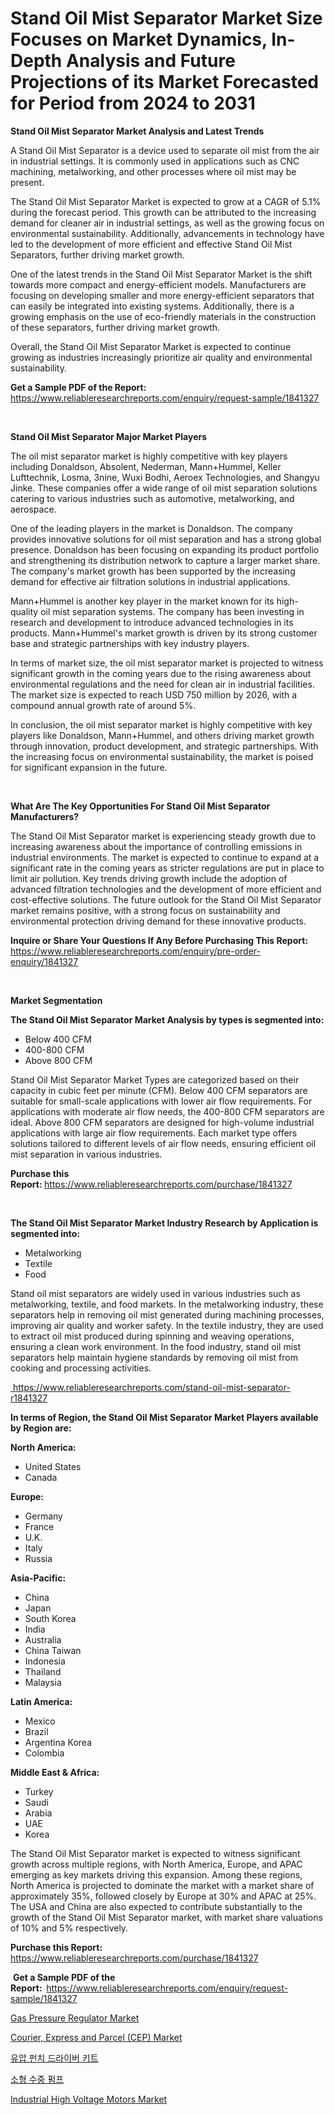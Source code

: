 <p><h1>Stand Oil Mist Separator Market Size Focuses on Market Dynamics, In-Depth Analysis and Future Projections of its Market Forecasted for Period from 2024 to 2031</h1></p><p><strong>Stand Oil Mist Separator Market Analysis and Latest Trends</strong></p>
<p><p>A Stand Oil Mist Separator is a device used to separate oil mist from the air in industrial settings. It is commonly used in applications such as CNC machining, metalworking, and other processes where oil mist may be present.</p><p>The Stand Oil Mist Separator Market is expected to grow at a CAGR of 5.1% during the forecast period. This growth can be attributed to the increasing demand for cleaner air in industrial settings, as well as the growing focus on environmental sustainability. Additionally, advancements in technology have led to the development of more efficient and effective Stand Oil Mist Separators, further driving market growth.</p><p>One of the latest trends in the Stand Oil Mist Separator Market is the shift towards more compact and energy-efficient models. Manufacturers are focusing on developing smaller and more energy-efficient separators that can easily be integrated into existing systems. Additionally, there is a growing emphasis on the use of eco-friendly materials in the construction of these separators, further driving market growth.</p><p>Overall, the Stand Oil Mist Separator Market is expected to continue growing as industries increasingly prioritize air quality and environmental sustainability.</p></p>
<p><strong>Get a Sample PDF of the Report:&nbsp;</strong> <a href="https://www.reliableresearchreports.com/enquiry/request-sample/1841327">https://www.reliableresearchreports.com/enquiry/request-sample/1841327</a></p>
<p>&nbsp;</p>
<p><strong>Stand Oil Mist Separator Major Market Players</strong></p>
<p><p>The oil mist separator market is highly competitive with key players including Donaldson, Absolent, Nederman, Mann+Hummel, Keller Lufttechnik, Losma, 3nine, Wuxi Bodhi, Aeroex Technologies, and Shangyu Jinke. These companies offer a wide range of oil mist separation solutions catering to various industries such as automotive, metalworking, and aerospace.</p><p>One of the leading players in the market is Donaldson. The company provides innovative solutions for oil mist separation and has a strong global presence. Donaldson has been focusing on expanding its product portfolio and strengthening its distribution network to capture a larger market share. The company's market growth has been supported by the increasing demand for effective air filtration solutions in industrial applications.</p><p>Mann+Hummel is another key player in the market known for its high-quality oil mist separation systems. The company has been investing in research and development to introduce advanced technologies in its products. Mann+Hummel's market growth is driven by its strong customer base and strategic partnerships with key industry players.</p><p>In terms of market size, the oil mist separator market is projected to witness significant growth in the coming years due to the rising awareness about environmental regulations and the need for clean air in industrial facilities. The market size is expected to reach USD 750 million by 2026, with a compound annual growth rate of around 5%.</p><p>In conclusion, the oil mist separator market is highly competitive with key players like Donaldson, Mann+Hummel, and others driving market growth through innovation, product development, and strategic partnerships. With the increasing focus on environmental sustainability, the market is poised for significant expansion in the future.</p></p>
<p>&nbsp;</p>
<p><strong>What Are The Key Opportunities For Stand Oil Mist Separator Manufacturers?</strong></p>
<p><p>The Stand Oil Mist Separator market is experiencing steady growth due to increasing awareness about the importance of controlling emissions in industrial environments. The market is expected to continue to expand at a significant rate in the coming years as stricter regulations are put in place to limit air pollution. Key trends driving growth include the adoption of advanced filtration technologies and the development of more efficient and cost-effective solutions. The future outlook for the Stand Oil Mist Separator market remains positive, with a strong focus on sustainability and environmental protection driving demand for these innovative products.</p></p>
<p><strong>Inquire or Share Your Questions If Any Before Purchasing This Report:</strong> <a href="https://www.reliableresearchreports.com/enquiry/pre-order-enquiry/1841327">https://www.reliableresearchreports.com/enquiry/pre-order-enquiry/1841327</a></p>
<p>&nbsp;</p>
<p><strong>Market Segmentation</strong></p>
<p><strong>The Stand Oil Mist Separator Market Analysis by types is segmented into:</strong></p>
<p><ul><li>Below 400 CFM</li><li>400-800 CFM</li><li>Above 800 CFM</li></ul></p>
<p><p>Stand Oil Mist Separator Market Types are categorized based on their capacity in cubic feet per minute (CFM). Below 400 CFM separators are suitable for small-scale applications with lower air flow requirements. For applications with moderate air flow needs, the 400-800 CFM separators are ideal. Above 800 CFM separators are designed for high-volume industrial applications with large air flow requirements. Each market type offers solutions tailored to different levels of air flow needs, ensuring efficient oil mist separation in various industries.</p></p>
<p><strong>Purchase this Report:&nbsp;</strong><a href="https://www.reliableresearchreports.com/purchase/1841327">https://www.reliableresearchreports.com/purchase/1841327</a></p>
<p>&nbsp;</p>
<p><strong>The Stand Oil Mist Separator Market Industry Research by Application is segmented into:</strong></p>
<p><ul><li>Metalworking</li><li>Textile</li><li>Food</li></ul></p>
<p><p>Stand oil mist separators are widely used in various industries such as metalworking, textile, and food markets. In the metalworking industry, these separators help in removing oil mist generated during machining processes, improving air quality and worker safety. In the textile industry, they are used to extract oil mist produced during spinning and weaving operations, ensuring a clean work environment. In the food industry, stand oil mist separators help maintain hygiene standards by removing oil mist from cooking and processing activities.</p></p>
<p><a href="https://www.reliableresearchreports.com/stand-oil-mist-separator-r1841327">&nbsp;https://www.reliableresearchreports.com/stand-oil-mist-separator-r1841327</a></p>
<p><strong>In terms of Region, the Stand Oil Mist Separator Market Players available by Region are:</strong></p>
<p>
    <p> <strong> North America: </strong>
        <ul>
            <li>United States</li>
            <li>Canada</li>
        </ul>
        </p> 
    <p> <strong> Europe: </strong>
        <ul>
            <li>Germany</li>
            <li>France</li>
            <li>U.K.</li>
            <li>Italy</li>
            <li>Russia</li>
        </ul>
        </p> 
    <p> <strong> Asia-Pacific: </strong>
        <ul>
            <li>China</li>
            <li>Japan</li>
            <li>South Korea</li>
            <li>India</li>
            <li>Australia</li>
            <li>China Taiwan</li>
            <li>Indonesia</li>
            <li>Thailand</li>
            <li>Malaysia</li>
        </ul>
        </p> 
    <p> <strong> Latin America: </strong>
        <ul>
            <li>Mexico</li>
            <li>Brazil</li>
            <li>Argentina Korea</li>
            <li>Colombia</li>
        </ul>
        </p> 
    <p> <strong> Middle East & Africa: </strong>
        <ul>
            <li>Turkey</li>
            <li>Saudi</li>
            <li>Arabia</li>
            <li>UAE</li>
            <li>Korea</li>
        </ul>
    </p>
    </p>
<p><p>The Stand Oil Mist Separator market is expected to witness significant growth across multiple regions, with North America, Europe, and APAC emerging as key markets driving this expansion. Among these regions, North America is projected to dominate the market with a market share of approximately 35%, followed closely by Europe at 30% and APAC at 25%. The USA and China are also expected to contribute substantially to the growth of the Stand Oil Mist Separator market, with market share valuations of 10% and 5% respectively.</p></p>
<p><strong>Purchase this Report: </strong><a href="https://www.reliableresearchreports.com/purchase/1841327">https://www.reliableresearchreports.com/purchase/1841327</a></p>
<p>&nbsp;<strong>Get a Sample PDF of the Report:&nbsp;&nbsp;</strong><a href="https://www.reliableresearchreports.com/enquiry/request-sample/1841327">https://www.reliableresearchreports.com/enquiry/request-sample/1841327</a></p>
<p><strong></strong></p>
<p><p><a href="https://github.com/riwar777/Market-Research-Report-List-1/blob/main/gas-pressure-regulator-market.md">Gas Pressure Regulator Market</a></p><p><a href="https://www.linkedin.com/pulse/exploring-courier-express-parcel-cep-market-dynamics-global-lfnbe?trackingId=K2fgaVzwm4YtuAdtZLoQTA%3D%3D">Courier, Express and Parcel (CEP) Market</a></p><p><a href="https://github.com/erwindropdead54/Market-Research-Report-List-1/blob/main/3188565176563.md">유압 펀치 드라이버 키트</a></p><p><a href="https://github.com/kein8762/Market-Research-Report-List-2/blob/main/5796523176562.md">소형 수중 펌프</a></p><p><a href="https://github.com/jahid123ahm/Market-Research-Report-List-1/blob/main/industrial-high-voltage-motors-market.md">Industrial High Voltage Motors Market</a></p></p>